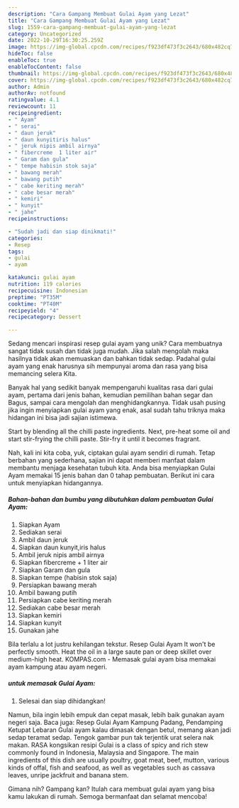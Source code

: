 ```yaml
---
description: "Cara Gampang Membuat Gulai Ayam yang Lezat"
title: "Cara Gampang Membuat Gulai Ayam yang Lezat"
slug: 1559-cara-gampang-membuat-gulai-ayam-yang-lezat
category: Uncategorized
date: 2022-10-29T16:30:25.259Z
image: https://img-global.cpcdn.com/recipes/f923df473f3c2643/680x482cq70/gulai-ayam-foto-resep-utama.jpg
hideToc: false
enableToc: true
enableTocContent: false
thumbnail: https://img-global.cpcdn.com/recipes/f923df473f3c2643/680x482cq70/gulai-ayam-foto-resep-utama.jpg
cover: https://img-global.cpcdn.com/recipes/f923df473f3c2643/680x482cq70/gulai-ayam-foto-resep-utama.jpg
author: Admin
authorAv: notfound
ratingvalue: 4.1
reviewcount: 11
recipeingredient:
- " Ayam"
- " serai"
- " daun jeruk"
- " daun kunyitiris halus"
- " jeruk nipis ambil airnya"
- " fibercreme  1 liter air"
- " Garam dan gula"
- " tempe habisin stok saja"
- " bawang merah"
- " bawang putih"
- " cabe keriting merah"
- " cabe besar merah"
- " kemiri"
- " kunyit"
- " jahe"
recipeinstructions:

- "Sudah jadi dan siap dinikmati!"
categories:
- Resep
tags:
- gulai
- ayam

katakunci: gulai ayam 
nutrition: 119 calories
recipecuisine: Indonesian
preptime: "PT35M"
cooktime: "PT40M"
recipeyield: "4"
recipecategory: Dessert

---
```





Sedang mencari inspirasi resep gulai ayam yang unik? Cara membuatnya sangat tidak susah dan tidak juga mudah. Jika salah mengolah maka hasilnya tidak akan memuaskan dan bahkan tidak sedap. Padahal gulai ayam yang enak harusnya sih mempunyai aroma dan rasa yang bisa memancing selera Kita.





Banyak hal yang sedikit banyak mempengaruhi kualitas rasa dari gulai ayam, pertama dari jenis bahan, kemudian pemilihan bahan segar dan Bagus, sampai cara mengolah dan menghidangkannya. Tidak usah pusing jika ingin menyiapkan gulai ayam yang enak,      asal sudah tahu triknya maka hidangan ini bisa jadi sajian istimewa.














Start by blending all the chilli paste ingredients. Next, pre-heat some oil and start stir-frying the chilli paste. Stir-fry it until it becomes fragrant.






Nah, kali ini kita coba, yuk, ciptakan gulai ayam sendiri di rumah. Tetap berbahan yang sederhana, sajian ini dapat memberi manfaat dalam membantu menjaga kesehatan tubuh kita. Anda bisa menyiapkan Gulai Ayam memakai 15 jenis bahan dan 0 tahap pembuatan. Berikut ini cara untuk menyiapkan hidangannya.

<!--inarticleads1-->

##### Bahan-bahan dan bumbu yang dibutuhkan dalam pembuatan Gulai Ayam:

1. Siapkan  Ayam
1. Sediakan  serai
1. Ambil  daun jeruk
1. Siapkan  daun kunyit,iris halus
1. Ambil  jeruk nipis ambil airnya
1. Siapkan  fibercreme + 1 liter air
1. Siapkan  Garam dan gula
1. Siapkan  tempe (habisin stok saja)
1. Persiapkan  bawang merah
1. Ambil  bawang putih
1. Persiapkan  cabe keriting merah
1. Sediakan  cabe besar merah
1. Siapkan  kemiri
1. Siapkan  kunyit
1. Gunakan  jahe


Bila terlalu a lot justru kehilangan tekstur. Resep Gulai Ayam It won&#39;t be perfectly smooth. Heat the oil in a large saute pan or deep skillet over medium-high heat. KOMPAS.com - Memasak gulai ayam bisa memakai ayam kampung atau ayam negeri. 

<!--inarticleads2-->

#####  untuk memasak Gulai Ayam:


1. Selesai dan siap dihidangkan!

Namun, bila ingin lebih empuk dan cepat masak, lebih baik gunakan ayam negeri saja. Baca juga: Resep Gulai Ayam Kampung Padang, Pendamping Ketupat Lebaran Gulai ayam kalau dimasak dengan betul, memang akan jadi sedap teramat sedap. Tengok gambar pun tak terjentik urat selera nak makan. RASA kongsikan resipi Gulai is a class of spicy and rich stew commonly found in Indonesia, Malaysia and Singapore. The main ingredients of this dish are usually poultry, goat meat, beef, mutton, various kinds of offal, fish and seafood, as well as vegetables such as cassava leaves, unripe jackfruit and banana stem. 

Gimana nih? Gampang kan? Itulah cara membuat gulai ayam yang bisa kamu lakukan di rumah. Semoga bermanfaat dan selamat mencoba!

